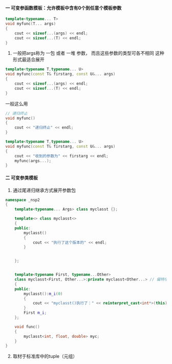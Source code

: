 #### 一 可变参函数模板：允许模板中含有0个到任意个模板参数
```c++
template<typename... T>
void myfunc(T... args)
{
	cout << sizeof...(args) << endl;
	cout << sizeof...(T) << endl;
}
```
1. 一般把args称为 一包 或者 一堆 参数， 而且这些参数的类型可各不相同
这种形式最适合展开
```c++
template<typename T,typename... U>
void myfunc(const T& firstarg, const U&... args)
{
	cout << sizeof...(args) << endl;
	cout << sizeof...(T) << endl;
}
```
一般这么用
```c++
// 递归终止
void myfunc()
{
	cout << "递归终止" << endl;
}

template<typename T,typename... U>
void myfunc(const T& firstarg, const U&... args)
{
	cout << "收到的参数为" << firstarg << endl;
	myfunc(args...);
}

```
#### 二 可变参类模板
1. 通过尾递归继承方式展开参数包

```c++
namespace _nsp2
{
	template<typename... Args> class myclasst {};

	template<> class myclasst<>
	{
	public:
		myclasst()
		{
			cout << "执行了这个版本的" << endl;
		}


	};


	template<typename First, typename...Other>
	class myclasst<First, Other...>:private myclasst<Other...> // 偏特化
	{
	public:
		myclasst():m_i(0)
		{
			cout << "myclasst()执行了：" << reinterpret_cast<int*>(this) << endl;
		}
		First m_i;
	};

	void func()
	{
		myclasst<int, float, double> myc;
	}
}
```
2. 取材于标准库中的tuple（元组）
